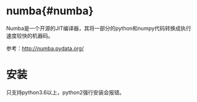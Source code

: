 numba{#numba}
=============

Numba是一个开源的JIT编译器，其将一部分的python和numpy代码转换成执行速度较快的机器码。

参考：http://numba.pydata.org/

# 安装

只支持python3.6以上，python2强行安装会报错。
